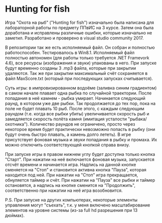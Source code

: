 # Hunting for fish
Игра "Охота на рыб" ("Hunting for fish") изначально была написана для лабораторной работы по предмету ППвИС на 3 курсе. Затем она была
доработана и исправлены различные ошибки, которые изначально не заметил. Разработано и проверено в visual studio community 2017.

В репозитории так же есть исполняемый файл. Он собран и полностью работоспособен. Тестировалось в Win8.1. Исполняемый файл полностью
автономен (для работы только требуется .NET Framevork 4.6), все ресурсы (изображения и звуки) упакованы в него. При запуске будут временно
созданы 3 .mp3 файла, которые при закрытии удаляются. Так же при закрытии максимальный счёт сохраняется в файл MaxScore.txt (который при
последующих запусках считывается).

Суть игры: в импровизированном водоёме (заливка синим градиентом) в самом начале плавает одна рыбка по случайной траектории. После 
попадания в неё камнем - рыбка умирает. Начинается следующий раунд, в котором уже две рыбки. Так продолжается до тех пор, пока на поле не
будет плавать 10 рыб. После этого, с каждым следующим раундом (т.е. когда все рыбки убиты) увеличивается скорость рыб и замедляется
скорость полёта камня (имитация усталости "рыбака/охотника"). Количество раундов не ограничено, просто через некоторое время будет 
практически невозможно попасть в рыбку (они будут очень быстро плавать, а камень долго лететь). 
В игре присутствует фоновая музыка и звуки попадания в рыбку и промаха. Их можно отключить соответствующей кнопкой справа внизу. 

При запуске игры в правом нижнем углу будет доступна только кнопка "Старт". При нажатии на неё включается фоновая музыка, запускается 
отсчёт времени и начинается игра. Надпись на данной кнопке сменяется на "Стоп" и становится активна кнопка "Пауза", которая находится под 
ней. При нажатии на "Стоп" игра прекращается, обнуляется таймер и счёт. При нажатии на "Пауза" все рыбки и таймер остановятся, а надпись на 
кнопке сменится на "Продолжить", соответственно при нажатии на неё игра возобновится.

P.S. При запуске на других компьютерах, некоторые элементы управления могут "съехать", т.к. у меня включено масштабирование элементов на
уровне системы (из-за full hd разрешения при 13 дюймах). 

